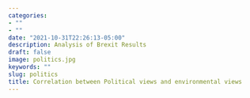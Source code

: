 ```yaml
---
categories:
- ""
- ""
date: "2021-10-31T22:26:13-05:00"
description: Analysis of Brexit Results
draft: false
image: politics.jpg
keywords: ""
slug: politics
title: Correlation between Political views and environmental views
---
```

